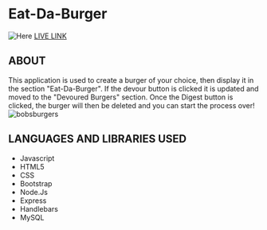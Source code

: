 # Eat-Da-Burger
![Here](https://media.giphy.com/media/3o7btUFzd7vU3bYZFK/giphy.gif)
[LIVE LINK](https://stormy-forest-70452.herokuapp.com/)

## ABOUT
This application is used to create a burger of your choice, then display it in the section "Eat-Da-Burger".
If the devour button is clicked it is updated and moved to the "Devoured Burgers" section.
Once the Digest button is clicked, the burger will then be deleted and you can start the process over!
![bobsburgers](https://user-images.githubusercontent.com/40511023/48784368-2db07500-eca8-11e8-9e81-d9f658ef1595.jpg)


## LANGUAGES AND LIBRARIES USED
- Javascript
- HTML5
- CSS 
- Bootstrap
- Node.Js
- Express
- Handlebars 
- MySQL 

